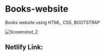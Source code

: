 # Books-website
Books website using HTML, CSS, BOOTSTRAP

![Screenshot_2](https://github.com/hamadshigri/Books-website/assets/33068313/b5870909-993f-492d-ba67-b3a76539647f)

<h2>Netlify Link:</h2>

